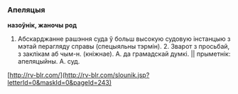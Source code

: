 ### Апеляцыя
**назоўнік, жаночы род**

1. Абскарджанне рашэння суда ў больш высокую судовую інстанцыю з мэтай перагляду справы (спецыяльны тэрмін). 2. Зварот з просьбай, з заклікам аб чым-н. (кніжнае). А. да грамадскай думкі. || прыметнік: апеляцыйны. А. суд.

<a rel="author">[http://rv-blr.com/](http://rv-blr.com/slounik.jsp?letterId=0&maskId=0&pageId=243)</a>
